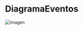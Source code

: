 # DiagramaEventos

![imagen](https://github.com/user-attachments/assets/b573462c-7e72-4d58-b199-374a23410b8e)
